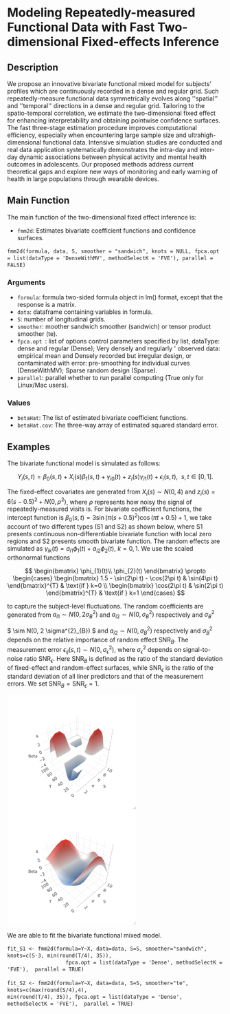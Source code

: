 # Modeling Repeatedly-measured Functional Data with Fast Two-dimensional Fixed-effects Inference

## Description
We propose an innovative bivariate functional mixed model for subjects' profiles which are continuously recorded in a dense and regular grid. Such repeatedly-measure functional data symmetrically evolves along ''spatial'' and ''temporal'' directions in a dense and regular grid. Tailoring to the spatio-temporal correlation, we estimate the two-dimensional fixed effect for enhancing interpretability and obtaining pointwise confidence surfaces. The fast three-stage estimation procedure improves computational efficiency, especially when encountering large sample size and ultrahigh-dimensional functional data. Intensive simulation studies are conducted and real data application systematically demonstrates the intra-day and inter-day dynamic associations between physical activity and mental health outcomes in adolescents. Our proposed methods address current theoretical gaps and explore new ways of monitoring and early warning of health in large populations through wearable devices.


## Main Function
The main function of the two-dimensional fixed effect inference is: 

* `fmm2d`: Estimates bivariate coefficient functions and confidence surfaces.

```
fmm2d(formula, data, S, smoother = "sandwich", knots = NULL, fpca.opt = list(dataType = 'DenseWithMV', methodSelectK = 'FVE'), parallel = FALSE)
``` 

### Arguments 
* `formula`: formula two-sided formula object in lm() format, except that the response is a matrix.
* `data`:  dataframe containing variables in formula.
* `S`: number of longitudinal grids.
* `smoother`: moother sandwich smoother (sandwich) or tensor product smoother (te).
* `fpca.opt `: list of options control parameters specified by list, dataType: dense and regular (Dense); Very densely and regularly ' observed data: empirical mean and Densely recorded but irregular design, or contaminated with error: pre-smoothing for individual curves (DenseWithMV); Sparse random design (Sparse).
* `parallel`: parallel whether to run parallel computing (True only for Linux/Mac users).

### Values
* `betaHat`: The list of estimated bivariate coefficient functions.
* `betaHat.cov`: The three-way array of estimated squared standard error. 

## Examples

The bivariate functional model is simulated as follows:

$$Y_{i}(s,t) = \beta_{0}(s,t) + X_{i}(s)\beta_{1}(s,t) + \gamma_{i0}(t) + z_{i}(s)\gamma_{i1}(t) + \epsilon_{i}(s, t), \ \ s, t \in [0, 1].$$

The fixed-effect covariates are generated from $X_{i}(s) \sim N(0, 4)$ and $z_{i}(s) = 6(s-0.5)^{2} + N(0,\rho^{2})$, where $\rho$ represents how noisy the signal of repeatedly-measured visits is. For bivariate coefficient functions, the intercept function is  $\beta_{0}(s,t) = 3\sin(\pi(s+0.5)^{2})\cos(\pi t+0.5) + 1$, we take account of two different types (S1 and S2) as shown below, where S1 presents continuous non-differentiable bivariate function with local zero regions and S2 presents smooth bivariate function. The random effects are simulated as $\gamma_{ik}(t) = a_{i1}\phi_{1}(t) + a_{i2}\phi_{2}(t)$, $k=0,1$. We use the scaled orthonormal functions

$$
\begin{bmatrix}
\phi_{1}(t)\\
\phi_{2}(t)
\end{bmatrix}
\propto
\begin{cases}
\begin{bmatrix}
1.5 - \sin(2\pi t) - \cos(2\pi t) & \sin(4\pi t)
\end{bmatrix}^{T} & \text{if } k=0 \\
\begin{bmatrix}
\cos(2\pi t) & \sin(2\pi t) 
\end{bmatrix}^{T}  & \text{if } k=1
\end{cases}
$$

to capture the subject-level fluctuations. The random coefficients are generated from $a_{i1} \sim N(0, 2\sigma^{2}_{B})$ and $a_{i2} \sim N(0, \sigma^{2}_{B})$ respectively and $\sigma^{2}_{B}$


$ \sim N(0, 2 \sigma^{2}_{B}) $ and $a_{i2} \sim N(0, \sigma^{2}_{B})$ respectively and $\sigma^{2}_{B}$ depends on the relative importance of random effect $\text{SNR}_{B}$. The measurement error $\epsilon_{ij}(s,t) \sim N(0, \sigma_{\epsilon}^{2})$, where $\sigma_{\epsilon}^{2}$ depends on signal-to-noise ratio $\text{SNR}_{\epsilon}$. Here $\text{SNR}_{B}$ is defined as the ratio of the standard deviation of fixed-effect and random-effect surfaces, while $\text{SNR}_{\epsilon}$ is the ratio of the standard deviation of all liner predictors and that of the measurement errors. We set $\text{SNR}_{B} = \text{SNR}_{\epsilon} = 1$.


<p float="left">
  <img src="https://github.com/Cheng-0621/2DFMM/blob/main/3Dbeta_trueS1.jpeg" width="300" /> 
  <img src="https://github.com/Cheng-0621/2DFMM/blob/main/3Dbeta_trueS2.jpeg" width="300" />
</p>


We are able to fit the bivariate functional mixed model. 

```  
fit_S1 <- fmm2d(formula=Y~X, data=data, S=S, smoother="sandwich", knots=c(S-3, min(round(T/4), 35)),
                   fpca.opt = list(dataType = 'Dense', methodSelectK = 'FVE'),  parallel = TRUE)
 
fit_S2 <- fmm2d(formula=Y~X, data=data, S=S, smoother="te", knots=c(max(round(S/4),4),
min(round(T/4), 35)), fpca.opt = list(dataType = 'Dense', methodSelectK = 'FVE'),  parallel = TRUE)

```
